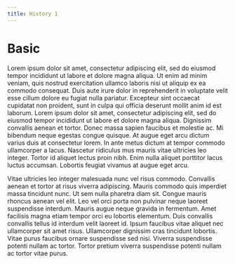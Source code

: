 ```yaml
---
title: History 1
---
```



# Basic

Lorem ipsum dolor sit amet, consectetur adipiscing elit, sed do eiusmod tempor incididunt ut labore et dolore magna aliqua. Ut enim ad minim veniam, quis nostrud exercitation ullamco laboris nisi ut aliquip ex ea commodo consequat. Duis aute irure dolor in reprehenderit in voluptate velit esse cillum dolore eu fugiat nulla pariatur. Excepteur sint occaecat cupidatat non proident, sunt in culpa qui officia deserunt mollit anim id est laborum. Lorem ipsum dolor sit amet, consectetur adipiscing elit, sed do eiusmod tempor incididunt ut labore et dolore magna aliqua. Dignissim convallis aenean et tortor. Donec massa sapien faucibus et molestie ac. Mi bibendum neque egestas congue quisque. At augue eget arcu dictum varius duis at consectetur lorem. In ante metus dictum at tempor commodo ullamcorper a lacus. Nascetur ridiculus mus mauris vitae ultricies leo integer. Tortor id aliquet lectus proin nibh. Enim nulla aliquet porttitor lacus luctus accumsan. Lobortis feugiat vivamus at augue eget arcu.

Vitae ultricies leo integer malesuada nunc vel risus commodo. Convallis aenean et tortor at risus viverra adipiscing. Mauris commodo quis imperdiet massa tincidunt nunc. Ut sem nulla pharetra diam sit. Congue mauris rhoncus aenean vel elit. Leo vel orci porta non pulvinar neque laoreet suspendisse interdum. Mauris augue neque gravida in fermentum. Amet facilisis magna etiam tempor orci eu lobortis elementum. Duis convallis convallis tellus id interdum velit laoreet id. Ipsum faucibus vitae aliquet nec ullamcorper sit amet risus. Ullamcorper dignissim cras tincidunt lobortis. Vitae purus faucibus ornare suspendisse sed nisi. Viverra suspendisse potenti nullam ac tortor. Tortor pretium viverra suspendisse potenti nullam ac tortor vitae purus.